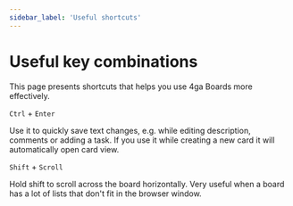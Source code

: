```yaml
---
sidebar_label: 'Useful shortcuts'
---
```


# Useful key combinations

This page presents shortcuts that helps you use 4ga Boards more effectively.

`Ctrl` + `Enter`

Use it to quickly save text changes, e.g. while editing description, comments or adding a task. 
If you use it while creating a new card it will automatically open card view. 

`Shift` + `Scroll`

Hold shift to scroll across the board horizontally. Very useful when a board has a lot of lists that don't fit in the browser window.